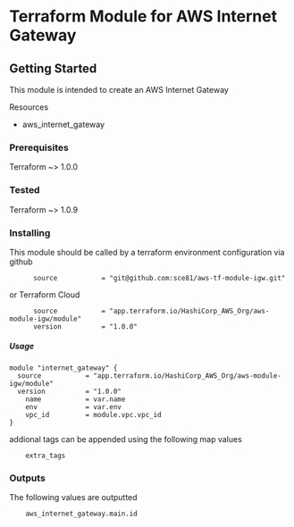 # Terraform Module for AWS Internet Gateway


## Getting Started

This module is intended to create an AWS Internet Gateway

Resources
- aws_internet_gateway


### Prerequisites

Terraform ~> 1.0.0

### Tested

Terraform ~> 1.0.9
### Installing

This module should be called by a terraform environment configuration via github
```  
      source           = "git@github.com:sce81/aws-tf-module-igw.git"
```
or Terraform Cloud
```
      source           = "app.terraform.io/HashiCorp_AWS_Org/aws-module-igw/module"
      version          = "1.0.0"
```

##### Usage

    module "internet_gateway" {
      source           = "app.terraform.io/HashiCorp_AWS_Org/aws-module-igw/module"
      version          = "1.0.0"
        name           = var.name
        env            = var.env
        vpc_id         = module.vpc.vpc_id
    }


addional tags can be appended using the following map values

        extra_tags


### Outputs

The following values are outputted

        aws_internet_gateway.main.id

